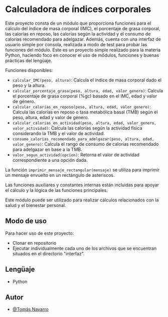 
# Calculadora de índices corporales

Este proyecto consta de un módulo que proporciona funciones para el cálculo del índice de masa corporal (IMC), el porcentaje de grasa corporal,
las calorías en reposo, las calorías según la actividad y el consumo de calorías recomendado para adelgazar.
Además, cuenta con una interfaz de usuario simple por consola, realizada a modo de test para probar las funciones del módulo.
Este es un proyecto simple realizado para la materia Python, haciendo foco en conocer el uso de módulos, funciones y buenas prácticas del lengüaje.

Funciones disponibles:
- `calcular_IMC(peso, altura)`: Calcula el índice de masa corporal dado el peso y la altura.
- `calcular_porcentaje_grasa(peso, altura, edad, valor_genero)`: Calcula el porcentaje de grasa corporal (%gc) basado
   en el IMC, edad y valor de género.
- `calcular_calorias_en_reposo(peso, altura, edad, valor_genero)`: Calcula las calorías en reposo o tasa metabólica
   basal (TMB) según el peso, altura, edad y valor de género.
- `calcular_calorias_en_actividad(peso, altura, edad, valor_genero, valor_actividad)`: Calcula las calorías según la
   actividad física considerando la TMB y el valor de actividad.
- `consumo_calorias_recomendado_para_adelgazar(peso, altura, edad, valor_genero)`: Calcula el rango de consumo de
   calorías recomendado para adelgazar en base a la TMB.
- `valor_segun_actividad(opcion)`: Retorna el valor de actividad correspondiente a una opción dada.

La función `imprimir_mensaje_rectangular(mensaje)` se utiliza para imprimir un mensaje envuelto en un rectángulo de
asteriscos.

Las funciones auxiliares y constantes internas están incluidas para apoyar el cálculo y la lógica de las funciones
principales.

Este módulo puede ser utilizado para realizar cálculos relacionados con la salud y el bienestar personal.


## Modo de uso

Para hacer uso de este proyecto:

- Clonar en repositorio
- Ejecutar individualmente cada uno de los archivos que se encuentran situados en el directorio "interfaz".


## Lengüaje

* Python


## Autor

- [@Tomás Navarro](https://www.github.com/tomasnavb)

